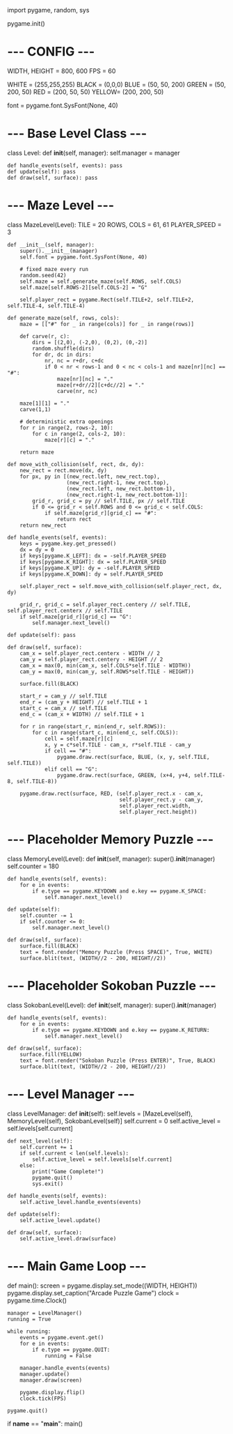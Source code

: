 import pygame, random, sys

pygame.init()

# --- CONFIG ---
WIDTH, HEIGHT = 800, 600
FPS = 60

WHITE = (255,255,255)
BLACK = (0,0,0)
BLUE  = (50, 50, 200)
GREEN = (50, 200, 50)
RED   = (200, 50, 50)
YELLOW= (200, 200, 50)

font = pygame.font.SysFont(None, 40)

# --- Base Level Class ---
class Level:
    def __init__(self, manager):
        self.manager = manager

    def handle_events(self, events): pass
    def update(self): pass
    def draw(self, surface): pass

# --- Maze Level ---
class MazeLevel(Level):
    TILE = 20
    ROWS, COLS = 61, 61
    PLAYER_SPEED = 3

    def __init__(self, manager):
        super().__init__(manager)
        self.font = pygame.font.SysFont(None, 40)

        # fixed maze every run
        random.seed(42)
        self.maze = self.generate_maze(self.ROWS, self.COLS)
        self.maze[self.ROWS-2][self.COLS-2] = "G"

        self.player_rect = pygame.Rect(self.TILE+2, self.TILE+2, self.TILE-4, self.TILE-4)

    def generate_maze(self, rows, cols):
        maze = [["#" for _ in range(cols)] for _ in range(rows)]

        def carve(r, c):
            dirs = [(2,0), (-2,0), (0,2), (0,-2)]
            random.shuffle(dirs)
            for dr, dc in dirs:
                nr, nc = r+dr, c+dc
                if 0 < nr < rows-1 and 0 < nc < cols-1 and maze[nr][nc] == "#":
                    maze[nr][nc] = "."
                    maze[r+dr//2][c+dc//2] = "."
                    carve(nr, nc)

        maze[1][1] = "."
        carve(1,1)

        # deterministic extra openings
        for r in range(2, rows-2, 10):
            for c in range(2, cols-2, 10):
                maze[r][c] = "."

        return maze

    def move_with_collision(self, rect, dx, dy):
        new_rect = rect.move(dx, dy)
        for px, py in [(new_rect.left, new_rect.top),
                       (new_rect.right-1, new_rect.top),
                       (new_rect.left, new_rect.bottom-1),
                       (new_rect.right-1, new_rect.bottom-1)]:
            grid_r, grid_c = py // self.TILE, px // self.TILE
            if 0 <= grid_r < self.ROWS and 0 <= grid_c < self.COLS:
                if self.maze[grid_r][grid_c] == "#":
                    return rect
        return new_rect

    def handle_events(self, events):
        keys = pygame.key.get_pressed()
        dx = dy = 0
        if keys[pygame.K_LEFT]: dx = -self.PLAYER_SPEED
        if keys[pygame.K_RIGHT]: dx = self.PLAYER_SPEED
        if keys[pygame.K_UP]: dy = -self.PLAYER_SPEED
        if keys[pygame.K_DOWN]: dy = self.PLAYER_SPEED

        self.player_rect = self.move_with_collision(self.player_rect, dx, dy)

        grid_r, grid_c = self.player_rect.centery // self.TILE, self.player_rect.centerx // self.TILE
        if self.maze[grid_r][grid_c] == "G":
            self.manager.next_level()

    def update(self): pass

    def draw(self, surface):
        cam_x = self.player_rect.centerx - WIDTH // 2
        cam_y = self.player_rect.centery - HEIGHT // 2
        cam_x = max(0, min(cam_x, self.COLS*self.TILE - WIDTH))
        cam_y = max(0, min(cam_y, self.ROWS*self.TILE - HEIGHT))

        surface.fill(BLACK)

        start_r = cam_y // self.TILE
        end_r = (cam_y + HEIGHT) // self.TILE + 1
        start_c = cam_x // self.TILE
        end_c = (cam_x + WIDTH) // self.TILE + 1

        for r in range(start_r, min(end_r, self.ROWS)):
            for c in range(start_c, min(end_c, self.COLS)):
                cell = self.maze[r][c]
                x, y = c*self.TILE - cam_x, r*self.TILE - cam_y
                if cell == "#":
                    pygame.draw.rect(surface, BLUE, (x, y, self.TILE, self.TILE))
                elif cell == "G":
                    pygame.draw.rect(surface, GREEN, (x+4, y+4, self.TILE-8, self.TILE-8))

        pygame.draw.rect(surface, RED, (self.player_rect.x - cam_x,
                                        self.player_rect.y - cam_y,
                                        self.player_rect.width,
                                        self.player_rect.height))

# --- Placeholder Memory Puzzle ---
class MemoryLevel(Level):
    def __init__(self, manager):
        super().__init__(manager)
        self.counter = 180

    def handle_events(self, events):
        for e in events:
            if e.type == pygame.KEYDOWN and e.key == pygame.K_SPACE:
                self.manager.next_level()

    def update(self):
        self.counter -= 1
        if self.counter <= 0:
            self.manager.next_level()

    def draw(self, surface):
        surface.fill(BLACK)
        text = font.render("Memory Puzzle (Press SPACE)", True, WHITE)
        surface.blit(text, (WIDTH//2 - 200, HEIGHT//2))

# --- Placeholder Sokoban Puzzle ---
class SokobanLevel(Level):
    def __init__(self, manager):
        super().__init__(manager)

    def handle_events(self, events):
        for e in events:
            if e.type == pygame.KEYDOWN and e.key == pygame.K_RETURN:
                self.manager.next_level()

    def draw(self, surface):
        surface.fill(YELLOW)
        text = font.render("Sokoban Puzzle (Press ENTER)", True, BLACK)
        surface.blit(text, (WIDTH//2 - 200, HEIGHT//2))

# --- Level Manager ---
class LevelManager:
    def __init__(self):
        self.levels = [MazeLevel(self), MemoryLevel(self), SokobanLevel(self)]
        self.current = 0
        self.active_level = self.levels[self.current]

    def next_level(self):
        self.current += 1
        if self.current < len(self.levels):
            self.active_level = self.levels[self.current]
        else:
            print("Game Complete!")
            pygame.quit()
            sys.exit()

    def handle_events(self, events):
        self.active_level.handle_events(events)

    def update(self):
        self.active_level.update()

    def draw(self, surface):
        self.active_level.draw(surface)

# --- Main Game Loop ---
def main():
    screen = pygame.display.set_mode((WIDTH, HEIGHT))
    pygame.display.set_caption("Arcade Puzzle Game")
    clock = pygame.time.Clock()

    manager = LevelManager()
    running = True

    while running:
        events = pygame.event.get()
        for e in events:
            if e.type == pygame.QUIT:
                running = False

        manager.handle_events(events)
        manager.update()
        manager.draw(screen)

        pygame.display.flip()
        clock.tick(FPS)

    pygame.quit()

if __name__ == "__main__":
    main()
